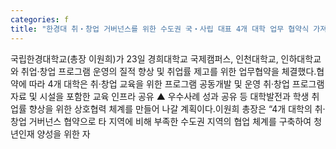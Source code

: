 ```yaml
---
categories: f
title: "한경대 취‧창업 거버넌스를 위한 수도권 국‧사립 대표 4개 대학 업무 협약식 가져"
---
```

국립한경대학교(총장 이원희)가 23일 경희대학교 국제캠퍼스, 인천대학교, 인하대학교와 취업‧창업 프로그램 운영의 질적 향상 및 취업률 제고를 위한 업무협약을 체결했다.협약에 따라 4개 대학은 취‧창업 교육을 위한 프로그램 공동개발 및 운영 취‧창업 프로그램 자료 및 시설을 포함한 교육 인프라 공유 ▲ 우수사례 성과 공유 등 대학발전과 학생 취업률 향상을 위한 상호협력 체계를 만들어 나갈 계획이다.이원희 총장은 “4개 대학의 취‧창업 거버넌스 협약으로 타 지역에 비해 부족한 수도권 지역의 협업 체계를 구축하여 청년인재 양성을 위한 자